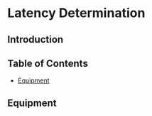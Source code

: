 # Latency Determination

## Introduction

## Table of Contents
- [Equipment](#EQUIP)

## Equipment <a id="EQUIP"></a>

